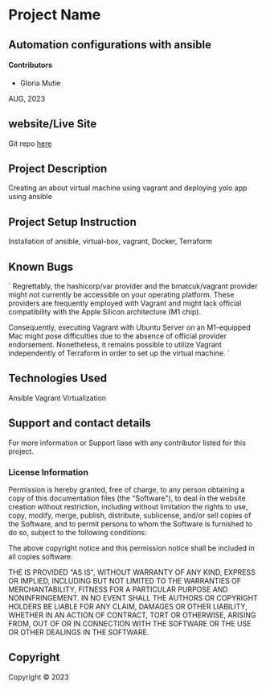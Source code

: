# Project Name

## Automation configurations with ansible 

#### Contributors

- Gloria Mutie 

AUG, 2023

## website/Live Site
Git repo [here](https://github.com/gloriamutie/Yolo-week9)
## Project Description
Creating an about virtual machine using vagrant and deploying yolo app using ansible
## Project Setup Instruction
Installation of ansible, virtual-box, vagrant, Docker, Terraform

## Known Bugs
`
Regrettably, the hashicorp/var provider and the bmatcuk/vagrant provider might not currently be accessible on your operating platform. These providers are frequently employed with Vagrant and might lack official compatibility with the Apple Silicon architecture (M1 chip).

Consequently, executing Vagrant with Ubuntu Server on an M1-equipped Mac might pose difficulties due to the absence of official provider endorsement. Nonetheless, it remains possible to utilize Vagrant independently of Terraform in order to set up the virtual machine.
`

## Technologies Used
Ansible
Vagrant
Virtualization


## Support and contact details
For more information or Support liase with any contributor listed for this project.
### License Information

Permission is hereby granted, free of charge, to any person obtaining a copy
of this documentation files (the "Software"), to deal
in the website creation without restriction, including without limitation the rights
to use, copy, modify, merge, publish, distribute, sublicense, and/or sell
copies of the Software, and to permit persons to whom the Software is
furnished to do so, subject to the following conditions:

The above copyright notice and this permission notice shall be included in all
copies software.

THE IS PROVIDED "AS IS", WITHOUT WARRANTY OF ANY KIND, EXPRESS OR
IMPLIED, INCLUDING BUT NOT LIMITED TO THE WARRANTIES OF MERCHANTABILITY,
FITNESS FOR A PARTICULAR PURPOSE AND NONINFRINGEMENT. IN NO EVENT SHALL THE
AUTHORS OR COPYRIGHT HOLDERS BE LIABLE FOR ANY CLAIM, DAMAGES OR OTHER
LIABILITY, WHETHER IN AN ACTION OF CONTRACT, TORT OR OTHERWISE, ARISING FROM,
OUT OF OR IN CONNECTION WITH THE SOFTWARE OR THE USE OR OTHER DEALINGS IN THE
SOFTWARE.

## Copyright

Copyright &copy; 2023